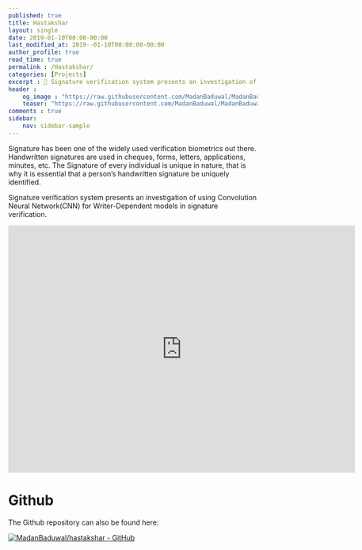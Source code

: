 ```yaml
---
published: true
title: Hastakshar
layout: single
date: 2019-01-10T00:00-00:00
last_modified_at: 2019--01-10T00:00:00-00:00
author_profile: true
read_time: true
permalink : /Hastakshar/
categories: [Projects]
excerpt : 📝 Signature verification system presents an investigation of using CNN for Writer-Dependent models in signature verification.
header :
    og_image : "https://raw.githubusercontent.com/MadanBaduwal/MadanBaduwal.github.io/main/images/hastakshar.PNG"
    teaser: "https://raw.githubusercontent.com/MadanBaduwal/MadanBaduwal.github.io/main/images/hastakshar.PNG"
comments : true
sidebar:
    nav: sidebar-sample
---
```


Signature has been one of the widely used verification biometrics out there. Handwritten signatures are used in cheques, forms, letters, applications, minutes, etc. The Signature of every individual is unique in nature, that is why it is essential that a person’s handwritten signature be uniquely identified.

Signature verification system presents an investigation of using Convolution Neural Network(CNN) for Writer-Dependent models in signature verification.


<iframe width="700" height="500" src="https://www.youtube.com/embed/g3rvkWl8mHQ" frameborder="0" allow="accelerometer; autoplay; encrypted-media; gyroscope; picture-in-picture" allowfullscreen></iframe>

<br>

# Github
The Github repository can also be found here:

[![MadanBaduwal/hastakshar - GitHub](https://gh-card.dev/repos/MadanBaduwal/hastakshar.svg)](https://github.com/MadanBaduwal/hastakshar)
